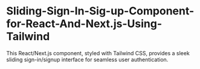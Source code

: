 # Sliding-Sign-In-Sig-up-Component-for-React-And-Next.js-Using-Tailwind
This React/Next.js component, styled with Tailwind CSS, provides a sleek sliding sign-in/signup interface for seamless user authentication.

